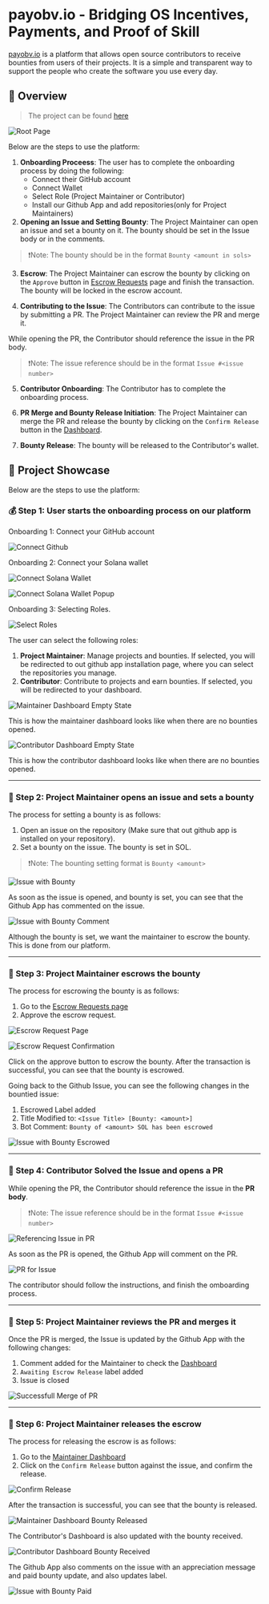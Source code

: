 # payobv.io - Bridging OS Incentives, Payments, and Proof of Skill

[payobv.io](https://payobv-io-ten.vercel.app/) is a platform that allows open source contributors to receive bounties from users of their projects. It is a simple and transparent way to support the people who create the software you use every day.

## 📝 Overview

> The project can be found [here](https://payobv-io-ten.vercel.app/)

![Root Page](./docs/screenshots/root.png)

Below are the steps to use the platform:

1. **Onboarding Proceess**: The user has to complete the onboarding process by doing the following:
   - Connect their GitHub account
   - Connect Wallet
   - Select Role (Project Maintainer or Contributor)
   - Install our Github App and add repositories(only for Project Maintainers)
2. **Opening an Issue and Setting Bounty**: The Project Maintainer can open an issue and set a bounty on it. The bounty should be set in the Issue body or in the comments. 

> ❗Note: The bounty should be in the format `Bounty <amount in sols>`

3. **Escrow**: The Project Maintainer can escrow the bounty by clicking on the `Approve` button in [Escrow Requests](https://payobv-io-ten.vercel.app/escrow-requests) page and finish the transaction. The bounty will be locked in the escrow account.

4. **Contributing to the Issue**: The Contributors can contribute to the issue by submitting a PR. The Project Maintainer can review the PR and merge it. 

While opening the PR, the Contributor should reference the issue in the PR body.

> ❗Note: The issue reference should be in the format `Issue #<issue number>`

5. **Contributor Onboarding**: The Contributor has to complete the onboarding process.

6. **PR Merge and Bounty Release Initiation**: The Project Maintainer can merge the PR and release the bounty by clicking on the `Confirm Release` button in the [Dashboard](https://payobv-io-ten.vercel.app/maintainer/dashboard).

7. **Bounty Release**: The bounty will be released to the Contributor's wallet.

## 📝 Project Showcase

Below are the steps to use the platform:

### 💰 Step 1: User starts the onboarding process on our platform

Onboarding 1: Connect your GitHub account

![Connect Github](./docs/screenshots/connect-github.png)

Onboarding 2: Connect your Solana wallet

![Connect Solana Wallet](./docs/screenshots/connect-wallet.png)

![Connect Solana Wallet Popup](./docs/screenshots/connect-wallet-popup.png)

Onboarding 3: Selecting Roles.

![Select Roles](./docs/screenshots/select-role.png)

The user can select the following roles:
1. **Project Maintainer**: Manage projects and bounties. If selected, you will be redirected to out github app installation page, where you can select the repositories you manage.
2. **Contributor**: Contribute to projects and earn bounties. If selected, you will be redirected to your dashboard.

![Maintainer Dashboard Empty State](./docs/screenshots/maintainer-dashboard-empty.png)

This is how the maintainer dashboard looks like when there are no bounties opened.

![Contributor Dashboard Empty State](./docs/screenshots/contributor-dashboard-empty.png)

This is how the contributor dashboard looks like when there are no bounties opened.

---

### 🔖 Step 2: Project Maintainer opens an issue and sets a bounty

The process for setting a bounty is as follows:
1. Open an issue on the repository (Make sure that out github app is installed on your repository).
2. Set a bounty on the issue. The bounty is set in SOL.

> ❗Note: The bounting setting format is `Bounty <amount>`

![Issue with Bounty](./docs/screenshots/bounty-set.png)

As soon as the issue is opened, and bounty is set, you can see that the Github App has commented on the issue.

![Issue with Bounty Comment](./docs/screenshots/awaiting-escrow.png)

Although the bounty is set, we want the maintainer to escrow the bounty. This is done from our platform.

---

### 🔖 Step 3: Project Maintainer escrows the bounty

The process for escrowing the bounty is as follows:
1. Go to the [Escrow Requests page](https://payobv-io-ten.vercel.app/maintainer/escrow-requests)
2. Approve the escrow request.

![Escrow Request Page](./docs/screenshots/escrow-request.png)

![Escrow Request Confirmation](./docs/screenshots/escrow-confirmation.png)

Click on the approve button to escrow the bounty.
After the transaction is successful, you can see that the bounty is escrowed.

Going back to the Github Issue, you can see the following changes in the bountied issue:
1. Escrowed Label added
2. Title Modified to: `<Issue Title> [Bounty: <amount>]`
3. Bot Comment: `Bounty of <amount> SOL has been escrowed`

![Issue with Bounty Escrowed](./docs/screenshots/bounty-escrowed-issue.png)

---

### 🔖 Step 4: Contributor Solved the Issue and opens a PR

While opening the PR, the Contributor should reference the issue in the **PR body**.

> ❗Note: The issue reference should be in the format `Issue #<issue number>`

![Referencing Issue in PR](./docs/screenshots/issue-in-pr.png)

As soon as the PR is opened, the Github App will comment on the PR.

![PR for Issue](./docs/screenshots/github-app-reply-pr.png)

The contributor should follow the instructions, and finish the omboarding process.

---

### 🔖 Step 5: Project Maintainer reviews the PR and merges it

Once the PR is merged, the Issue is updated by the Github App with the following changes:
1. Comment added for the Maintainer to check the [Dashboard](https://payobv-io-ten.vercel.app/maintainer/dashboard)
2. `Awaiting Escrow Release` label added
3. Issue is closed

![Successfull Merge of PR](./docs/screenshots/issue-after-pr-merge.png)

---

### 🔖 Step 6: Project Maintainer releases the escrow

The process for releasing the escrow is as follows:
1. Go to the [Maintainer Dashboard](https://payobv-io-ten.vercel.app/maintainer/dashboard)
2. Click on the `Confirm Release` button against the issue, and confirm the release.

![Confirm Release](./docs/screenshots/maintainer-dashboard-confirm-release.png)

After the transaction is successful, you can see that the bounty is released.

![Maintainer Dashboard Bounty Released](./docs/screenshots/maintainer-dashboard-bounty-paid.png)

The Contributor's Dashboard is also updated with the bounty received.

![Contributor Dashboard Bounty Received](./docs/screenshots/contributor-dashboard-bounty-paid.png)

The Github App also comments on the issue with an appreciation message and paid bounty update, and also updates label.

![Issue with Bounty Paid](./docs/screenshots/issue-bounty-paid.png)



